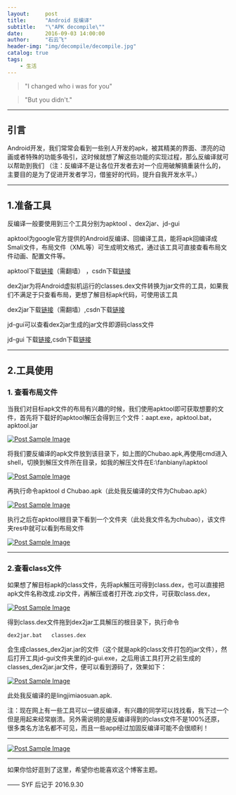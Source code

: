 ```yaml
---
layout:     post
title:      "Android 反编译"
subtitle:   "\"APK decompile\""
date:       2016-09-03 14:00:00
author:     "石云飞"
header-img: "img/decompile/decompile.jpg"
catalog: true
tags:
    - 生活
---
```





> "I changed who i was for you"


> "But you didn't."

---

## 引言
Android开发，我们常常会看到一些别人开发的apk，被其精美的界面、漂亮的动画或者特殊的功能多吸引，这时候就想了解这些功能的实现过程，那么反编译就可以帮助到我们
（注：反编译不是让各位开发者去对一个应用破解搞重装什么的，主要目的是为了促进开发者学习，借鉴好的代码，提升自我开发水平。）

---

## 1.准备工具

反编译一般要使用到三个工具分别为apktool 、dex2jar、jd-gui 

apktool为google官方提供的Android反编译、回编译工具，能将apk回编译成Smali文件，布局文件（XML等）可生成明文格式，通过该工具可直接查看布局文件动画、配置文件等。

apktool下载[链接](https://code.google.com/p/android-apktool/downloads/list)（需翻墙） ，csdn下载[链接](http://download.csdn.net/detail/vipzjyno1/7025111)


dex2jar为将Android虚拟机运行的classes.dex文件转换为jar文件的工具，如果我们不满足于只查看布局，更想了解目标apk代码，可使用该工具

dex2jar下载[链接](http://code.google.com/p/dex2jar/downloads/list)（需翻墙）,csdn下载[链接](http://download.csdn.net/detail/vipzjyno1/7025127)

jd-gui可以查看dex2jar生成的jar文件即源码class文件

jd-gui 下载[链接](http://java.decompiler.free.fr/?q=jdgui),csdn下载[链接](http://download.csdn.net/detail/vipzjyno1/7025145)

---
	
## 2.工具使用

### 1. 查看布局文件
当我们对目标apk文件的布局有兴趣的时候，我们使用apktool即可获取想要的文件，首先将下载好的apktool解压会得到三个文件：aapt.exe，apktool.bat，apktool.jar 

<a href="#">
    <img src="{{ site.baseurl }}/img/decompile/decompile1.jpg" alt="Post Sample Image">
</a>

将我们要反编译的apk文件放到该目录下，如上图的Chubao.apk,再使用cmd进入shell，切换到解压文件所在目录，如我的解压文件在E:\fanbianyi\apktool

<a href="#">
    <img src="{{ site.baseurl }}/img/decompile/decompile2.jpg" alt="Post Sample Image">
</a>

再执行命令apktool d Chubao.apk（此处我反编译的文件为Chubao.apk）

<a href="#">
    <img src="{{ site.baseurl }}/img/decompile/decompile3.jpg" alt="Post Sample Image">
</a>

执行之后在apktool根目录下看到一个文件夹（此处我文件名为chubao），该文件夹res中就可以看到布局文件


<a href="#">
    <img src="{{ site.baseurl }}/img/decompile/decompile4.jpg" alt="Post Sample Image">
</a>

---

### 2.查看class文件

如果想了解目标apk的class文件，先将apk解压可得到class.dex，也可以直接把apk文件名称改成.zip文件，再解压或者打开改.zip文件，可获取class.dex，

<a href="#">
    <img src="{{ site.baseurl }}/img/decompile/decompile5.jpg" alt="Post Sample Image">
</a>

得到class.dex文件拖到dex2jar工具解压的根目录下，执行命令

	dex2jar.bat   classes.dex
	
会生成classes_dex2jar.jar的文件（这个就是apk的class文件打包的jar文件），然后打开工具jd-gui文件夹里的jd-gui.exe，之后用该工具打开之前生成的classes_dex2jar.jar文件，便可以看到源码了，效果如下：


<a href="#">
    <img src="{{ site.baseurl }}/img/decompile/decompile6.jpg" alt="Post Sample Image">
</a>

此处我反编译的是lingjimiaosuan.apk.

注：现在网上有一些工具可以一键反编译，有兴趣的同学可以找找看，我下过一个但是用起来经常崩溃。另外需说明的是反编译得到的class文件不是100%还原，很多类名方法名都不可见，而且一些app经过加固反编译可能不会很顺利！




---

<a href="#">
    <img src="{{ site.baseurl }}/img/decompile/decompile_end.jpg" alt="Post Sample Image">
</a>

---
如果你恰好逛到了这里，希望你也能喜欢这个博客主题。

—— SYF 后记于 2016.9.30


